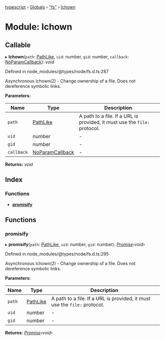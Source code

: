 [typescript](../README.md) › [Globals](../globals.md) › ["fs"](_fs_.md) › [lchown](_fs_.lchown.md)

# Module: lchown

## Callable

▸ **lchown**(`path`: [PathLike](_fs_.md#pathlike), `uid`: number, `gid`: number, `callback`: [NoParamCallback](_fs_.md#noparamcallback)): *void*

Defined in node_modules/@types/node/fs.d.ts:287

Asynchronous lchown(2) - Change ownership of a file. Does not dereference symbolic links.

**Parameters:**

Name | Type | Description |
------ | ------ | ------ |
`path` | [PathLike](_fs_.md#pathlike) | A path to a file. If a URL is provided, it must use the `file:` protocol.  |
`uid` | number | - |
`gid` | number | - |
`callback` | [NoParamCallback](_fs_.md#noparamcallback) | - |

**Returns:** *void*

## Index

### Functions

* [__promisify__](_fs_.lchown.md#__promisify__)

## Functions

###  __promisify__

▸ **__promisify__**(`path`: [PathLike](_fs_.md#pathlike), `uid`: number, `gid`: number): *[Promise](../interfaces/promise.md)‹void›*

Defined in node_modules/@types/node/fs.d.ts:295

Asynchronous lchown(2) - Change ownership of a file. Does not dereference symbolic links.

**Parameters:**

Name | Type | Description |
------ | ------ | ------ |
`path` | [PathLike](_fs_.md#pathlike) | A path to a file. If a URL is provided, it must use the `file:` protocol.  |
`uid` | number | - |
`gid` | number | - |

**Returns:** *[Promise](../interfaces/promise.md)‹void›*
